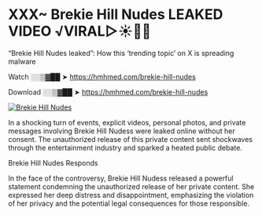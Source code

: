 # XXX~ Brekie Hill Nudes LEAKED VIDEO ️√VIRAL▷☀️👄💥

“Brekie Hill Nudes leaked”: How this ‘trending topic’ on X is spreading malware

Watch ░░▒▓██ ➤ https://hmhmed.com/brekie-hill-nudes

Download ░░▒▓██ ➤ https://hmhmed.com/brekie-hill-nudes

[![Brekie Hill Nudes](https://i.imgur.com/dJHk4Zq.gif)](https://hmhmed.com/brekie-hill-nudes)

In a shocking turn of events, explicit videos, personal photos, and private messages involving Brekie Hill Nudess were leaked online without her consent. The unauthorized release of this private content sent shockwaves through the entertainment industry and sparked a heated public debate.

Brekie Hill Nudes Responds

In the face of the controversy, Brekie Hill Nudess released a powerful statement condemning the unauthorized release of her private content. She expressed her deep distress and disappointment, emphasizing the violation of her privacy and the potential legal consequences for those responsible.